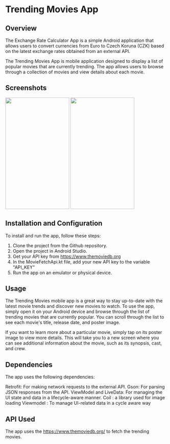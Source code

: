 # Trending Movies App

## Overview

The Exchange Rate Calculator App is a simple Android application that allows users to convert currencies from Euro to Czech Koruna (CZK) based on the latest exchange rates obtained from an external API.

The Trending Movies App is mobile application designed to display a list of popular movies that are currently trending. The app allows users to browse through a collection of movies and view details about each movie.

## Screenshots

<img src="https://user-images.githubusercontent.com/89902380/230962198-f47589a4-5d58-496b-bb1c-090513b46b8f.png" width="200" height="350"> <img src="https://user-images.githubusercontent.com/89902380/230962279-24d7ffd3-eb0c-4096-b6c0-e0dd4206fde5.png" width="200" height="350">





## Installation and Configuration

To install and run the app, follow these steps:

1. Clone the project from the Github repository.
2. Open the project in Android Studio.
3. Get your API key from https://www.themoviedb.org
4. In the MovieFetchApi.kt file, add your new API key to the variable "API_KEY"
5. Run the app on an emulator or physical device.


## Usage

The Trending Movies mobile app is a great way to stay up-to-date with the latest movie trends and discover new movies to watch. To use the app, simply open it on your Android device and browse through the list of trending movies that are currently popular. You can scroll through the list to see each movie's title, release date, and poster image.

If you want to learn more about a particular movie, simply tap on its poster image to view more details. This will take you to a new screen where you can see additional information about the movie, such as its synopsis, cast, and crew.


## Dependencies

The app uses the following dependencies:


Retrofit: For making network requests to the external API.
Gson: For parsing JSON responses from the API.
ViewModel and LiveData: For managing the UI state and data in a lifecycle-aware manner.
Coil : a library used for image loading 
Viewmodel : To manage UI-related data in a cycle aware way

## API Used

The app uses the https://www.themoviedb.org/ to fetch the trending movies.
